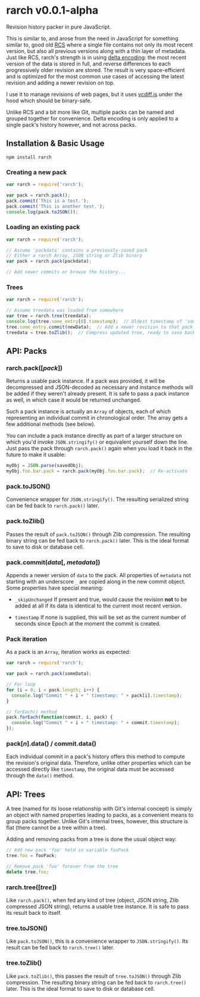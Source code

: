 # rarch v0.0.1-alpha

Revision history packer in pure JavaScript.

This is similar to, and arose from the need in JavaScript for something similar to, good old [RCS](https://www.gnu.org/software/rcs/) where a single file contains not only its most recent version, but also all previous versions along with a thin layer of metadata.  Just like RCS, rarch's strength is in using [delta encoding](https://en.wikipedia.org/wiki/Delta_encoding): the most recent version of the data is stored in full, and reverse differences to each progressively older revision are stored.  The result is very space-efficient and is optimized for the most common use cases of accessing the latest revision and adding a newer revision on top.

I use it to manage revisions of web pages, but it uses [vcdiff.js](https://github.com/vphantom/vcdiff.js) under the hood which should be binary-safe.

Unlike RCS and a bit more like Git, multiple packs can be named and grouped together for convenience.  Delta encoding is only applied to a single pack's history however, and not across packs.

## Installation & Basic Usage

```shell
npm install rarch
```

### Creating a new pack

```js
var rarch = require('rarch');

var pack = rarch.pack();
pack.commit('This is a test.');
pack.commit('This is another test.');
console.log(pack.toJSON());
```

### Loading an existing pack

```js
var rarch = require('rarch');

// Assume 'packdata' contains a previously-saved pack
// Either a rarch Array, JSON string or Zlib binary
var pack = rarch.pack(packdata);

// Add newer commits or browse the history...
```

### Trees

```js
var rarch = require('rarch');

// Assume treedata was loaded from somewhere
var tree = rarch.tree(treedata);
console.log(tree.some_entry[0].timestamp);  // Oldest timestamp of 'some_entry'
tree.some_entry.commit(newData);  // Add a newer revision to that pack
treedata = tree.toZlib();  // Compress updated tree, ready to save back
```

## API: Packs

### rarch.pack([*pack*])

Returns a usable pack instance.  If a pack was provided, it will be decompressed and JSON-decoded as necessary and instance methods will be added if they weren't already present.  It is safe to pass a pack instance as well, in which case it would be returned unchanged.

Such a pack instance is actually an `Array` of objects, each of which representing an individual commit in chronological order.  The array gets a few additional methods (see below).

You can include a pack instance directly as part of a larger structure on which you'd invoke `JSON.stringify()` or equivalent yourself down the line.  Just pass the pack through `rarch.pack()` again when you load it back in the future to make it usable:

```js
myObj = JSON.parse(savedObj);
myObj.foo.bar.pack = rarch.pack(myObj.foo.bar.pack);  // Re-activate
```

### pack.toJSON()

Convenience wrapper for `JSON.stringify()`.  The resulting serialized string can be fed back to `rarch.pack()` later.

### pack.toZlib()

Passes the result of `pack.toJSON()` through Zlib compression.  The resulting binary string can be fed back to `rarch.pack()` later.  This is the ideal format to save to disk or database cell.

### pack.commit(*data*[, *metadata*])

Appends a newer version of `data` to the pack.  All properties of `metadata` not starting with an underscore `_` are copied along in the new commit object.  Some properties have special meaning:

- `_skipUnchanged` If present and true, would cause the revision **not** to be added at all if its data is identical to the current most recent version.

- `timestamp` If none is supplied, this will be set as the current number of seconds since Epoch at the moment the commit is created.

### Pack iteration

As a pack is an `Array`, iteration works as expected:

```js
var rarch = require('rarch');

var pack = rarch.pack(someData);

// For loop
for (i = 0; i < pack.length; i++) {
  console.log("Commit " + i + " timestamp: " + pack[i].timestamp);
}

// forEach() method
pack.forEach(function(commit, i, pack) {
  console.log("Commit " + i + " timestamp: " + commit.timestamp);
});
```

### pack[*n*].data() / commit.data()

Each individual commit in a pack's history offers this method to compute the revision's original data.  Therefore, unlike other properties which can be accessed directly like `timestamp`, the original data must be accessed through the `data()` method.

## API: Trees

A tree (named for its loose relationship with Git's internal concept) is simply an object with named properties leading to packs, as a convenient means to group packs together.  Unlike Git's internal trees, however, this structure is flat (there cannot be a tree within a tree).

Adding and removing packs from a tree is done the usual object way:

```js
// Add new pack 'foo' held in variable fooPack
tree.foo = fooPack;

// Remove pack 'foo' forever from the tree
delete tree.foo;
```

### rarch.tree([*tree*])

Like `rarch.pack()`, when fed any kind of tree (object, JSON string, Zlib compressed JSON string), returns a usable tree instance.  It is safe to pass its result back to itself.

### tree.toJSON()

Like `pack.toJSON()`, this is a convenience wrapper to `JSON.stringify()`.  Its result can be fed back to `rarch.tree()` later.

### tree.toZlib()

Like `pack.toZlib()`, this passes the result of `tree.toJSON()` through Zlib compression.  The resulting binary string can be fed back to `rarch.tree()` later.  This is the ideal format to save to disk or database cell.


